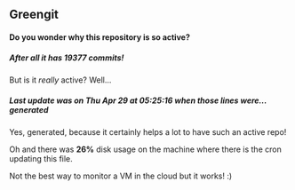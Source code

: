 ## Greengit

#### Do you wonder why this repository is so active?

##### After all it has 19377 commits!

But is it *really* active? Well...

##### Last update was on Thu Apr 29 at 05:25:16 when those lines were... generated

Yes, generated, because it certainly helps a lot to have such an active repo!

Oh and there was **26%** disk usage on the machine
where there is the cron updating this file.

Not the best way to monitor a VM in the cloud but it works! :)
